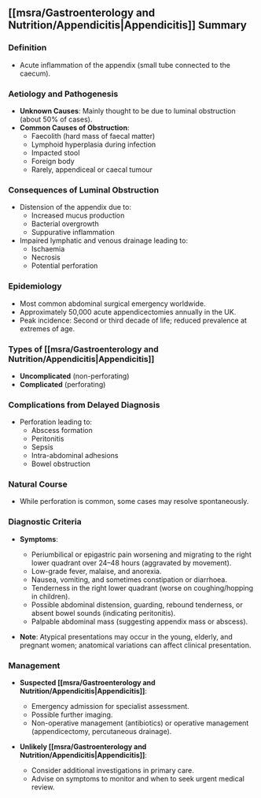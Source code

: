 ## [[msra/Gastroenterology and Nutrition/Appendicitis|Appendicitis]] Summary

### Definition
- Acute inflammation of the appendix (small tube connected to the caecum).

### Aetiology and Pathogenesis
- **Unknown Causes**: Mainly thought to be due to luminal obstruction (about 50% of cases).
- **Common Causes of Obstruction**:
  - Faecolith (hard mass of faecal matter)
  - Lymphoid hyperplasia during infection
  - Impacted stool
  - Foreign body
  - Rarely, appendiceal or caecal tumour

### Consequences of Luminal Obstruction
- Distension of the appendix due to:
  - Increased mucus production
  - Bacterial overgrowth
  - Suppurative inflammation
- Impaired lymphatic and venous drainage leading to:
  - Ischaemia
  - Necrosis
  - Potential perforation

### Epidemiology
- Most common abdominal surgical emergency worldwide.
- Approximately 50,000 acute appendicectomies annually in the UK.
- Peak incidence: Second or third decade of life; reduced prevalence at extremes of age.

### Types of [[msra/Gastroenterology and Nutrition/Appendicitis|Appendicitis]]
- **Uncomplicated** (non-perforating)
- **Complicated** (perforating)

### Complications from Delayed Diagnosis
- Perforation leading to:
  - Abscess formation
  - Peritonitis
  - Sepsis
  - Intra-abdominal adhesions
  - Bowel obstruction

### Natural Course
- While perforation is common, some cases may resolve spontaneously.

### Diagnostic Criteria
- **Symptoms**:
  - Periumbilical or epigastric pain worsening and migrating to the right lower quadrant over 24–48 hours (aggravated by movement).
  - Low-grade fever, malaise, and anorexia.
  - Nausea, vomiting, and sometimes constipation or diarrhoea.
  - Tenderness in the right lower quadrant (worse on coughing/hopping in children).
  - Possible abdominal distension, guarding, rebound tenderness, or absent bowel sounds (indicating peritonitis).
  - Palpable abdominal mass (suggesting appendix mass or abscess).

- **Note**: Atypical presentations may occur in the young, elderly, and pregnant women; anatomical variations can affect clinical presentation.

### Management
- **Suspected [[msra/Gastroenterology and Nutrition/Appendicitis|Appendicitis]]**:
  - Emergency admission for specialist assessment.
  - Possible further imaging.
  - Non-operative management (antibiotics) or operative management (appendicectomy, percutaneous drainage).

- **Unlikely [[msra/Gastroenterology and Nutrition/Appendicitis|Appendicitis]]**:
  - Consider additional investigations in primary care.
  - Advise on symptoms to monitor and when to seek urgent medical review.